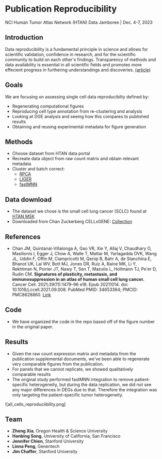 # Publication Reproducibility
NCI Human Tumor Atlas Network (HTAN) Data Jamboree | Dec. 4-7, 2023


**Introduction**
-------
Data reproducibility is a fundamental principle in science and allows for scientific validation, confidence in research, and for the scientific community to build on each other's findings. Transparency of methods and data availability is essential in all scientific fields and promotes more effecient progress in furthering understandings and discoveries. [(article)](https://www.nature.com/articles/d42473-019-00004-y)

**Goals**
-------
We are focusing on assessing single cell data reproducibilty defined by:
* Regenerating computational figures
* Reproducing cell type annotation from re-clustering and analysis
* Looking at DGE analysis and seeing how this compares to published results
* Obtaining and reusing experimental metadata for figure generation

**Methods**
-------
* Choose dataset from HTAN data portal
* Recreate data object from raw count matrix and obtain relevant metadata
* Cluster and batch correct:
	- [RPCA](https://www.rdocumentation.org/packages/rsvd/versions/1.0.5/topics/rpca) 
	- [LIGER](https://github.com/welch-lab/liger)
	- [fastMNN](https://rdrr.io/github/satijalab/seurat-wrappers/man/RunFastMNN.html)

**Data download**
-------
* The dataset we chose is the small cell lung cancer (SCLC) found at [HTAN MSK](https://humantumoratlas.org/explore?selectedFilters=%5B%7B%22group%22%3A%22AtlasName%22%2C%22value%22%3A%22HTAN+MSK%22%7D%5D)
* Downloaded from Chan Zuckerberg CELLxGENE: [Collection](https://cellxgene.cziscience.com/collections/62e8f058-9c37-48bc-9200-e767f318a8ec)


**References**
-------
* Chan JM, Quintanal-Villalonga A, Gao VR, Xie Y, Allaj V, Chaudhary O, Masilionis I, Egger J, Chow A, Walle T, Mattar M, Yarlagadda DVK, Wang JL, Uddin F, Offin M, Ciampricotti M, Qeriqi B, Bahr A, de Stanchina E, Bhanot UK, Lai WV, Bott MJ, Jones DR, Ruiz A, Baine MK, Li Y, Rekhtman N, Poirier JT, Nawy T, Sen T, Mazutis L, Hollmann TJ, Pe'er D, Rudin CM. **Signatures of plasticity, metastasis, and immunosuppression in an atlas of human small cell lung cancer.** Cancer Cell. 2021;39(11):1479-96 e18. Epub 20211014. doi: 10.1016/j.ccell.2021.09.008. PubMed PMID: 34653364; PMCID: PMC8628860. [Link](https://www.cell.com/cancer-cell/fulltext/S1535-6108(21)00497-9)


## Code
* We have organized the code in the repo based off of the figure number in the original paper.


## Results
* Given the raw count expression matrix and metadata from the publication supplemental documents, we've been able to regenerate very comparable figures from the publication.
* For panels that we cannot replicate, we showed qualitatively comparable results
* The original study performed fastMNN integration to remove patient-specific heterogeneity, but during the data replication, we did not see any major differences in DEGs due to that. Therefore the integration was only targeting the patient-specific tumor heterogeneity. 

![all_cells_reproduciibility.png]

**Team**
-------
* **Zheng Xia**, Oregon Health & Science University
* **Hanbing Song**, University of California, San Francisco
* **Jennifer Chien**, Stanford University
* **Linna Peng**, Genentech
* **Jim Chaffer**, Stanford University